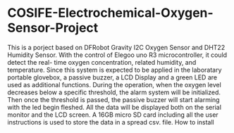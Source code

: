 # COSIFE-Electrochemical-Oxygen-Sensor-Project
This is a porject based on DFRobot Gravity I2C Oxygen Sensor and DHT22 Humidity Sensor. With the control of Elegoo uno R3 microcontroller, it could detect the real- time oxygen concentration, related humidity, and temperature. Since this system is expected to be applied in the laboratary portable glovebox, a passive buzzer, a LCD Display and a green LED are used as additional functions. During the operation, when the oxygen level decreases below a specific threshold, the alarm system will be initialized. Then once the threshold is passed, the passive buzzer will start alarming with the led begin fleshed. All the data will be displayed both on the serial monitor and the LCD screen. A 16GB micro SD card including all the user instructions is used to store the data in a spread csv. file.
How to install 

